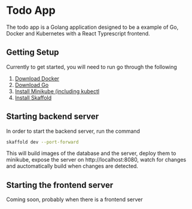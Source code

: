 # Todo App
The todo app is a Golang application designed to be a example of Go, Docker and Kubernetes with a React Typrescript frontend.

## Getting Setup
Currently to get started, you will need to run go through the following
1. [Download Docker](https://docs.docker.com/v17.12/install/)
2. [Download Go](https://golang.org/doc/install)
3. [Install Minikube (including kubectl](https://kubernetes.io/docs/tasks/tools/install-minikube/)
4. [Install Skaffold](https://skaffold.dev/docs/quickstart/)

## Starting backend server
In order to start the backend server, run the command
```bash
skaffold dev --port-forward
```
This will build images of the database and the server, deploy them to minikube, expose the server on http://localhost:8080, watch for changes and auctomatically build when changes are detected.

## Starting the frontend server
Coming soon, probably when there is a frontend server
